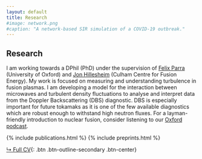 ```yaml
---
layout: default
title: Research
#image: network.png
#caption: "A network-based SIR simulation of a COVID-19 outbreak."
---
```


## Research
I am working towards a DPhil (PhD) under the supervision of [Felix Parra](https://www2.physics.ox.ac.uk/contacts/people/parradiaz) (University of Oxford) and [Jon Hillesheim](https://www.researchgate.net/profile/Jon_Hillesheim) (Culham Centre for Fusion Energy). My work is focused on measuring and understanding turbulence in fusion plasmas. I am developing a model for the interaction between microwaves and turbulent density fluctuations to analyse and interpret data from the Doppler Backscattering (DBS) diagnostic. DBS is especially important for future tokamaks as it is one of the few available diagnostics which are robust enough to withstand high neutron fluxes. For a layman-friendly introduction to nuclear fusion, consider listening to our [Oxford podcast](https://podcasts.ox.ac.uk/nuclear-fusion).

{% include publications.html %}
{% include preprints.html %}

[↳ Full CV](assets/files/CV_Valerian.pdf){: .btn .btn-outline-secondary .btn-center}
